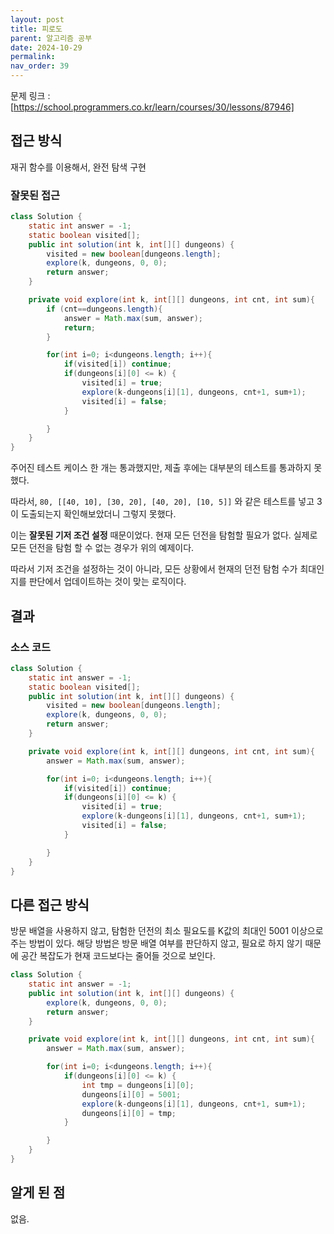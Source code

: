 ```yaml
---
layout: post
title: 피로도
parent: 알고리즘 공부
date: 2024-10-29
permalink:
nav_order: 39
---
```


문제 링크 : [https://school.programmers.co.kr/learn/courses/30/lessons/87946]

## 접근 방식

재귀 함수를 이용해서, 완전 탐색 구현

### 잘못된 접근

```java
class Solution {
    static int answer = -1;
    static boolean visited[];
    public int solution(int k, int[][] dungeons) {
        visited = new boolean[dungeons.length];
        explore(k, dungeons, 0, 0);
        return answer;
    }

    private void explore(int k, int[][] dungeons, int cnt, int sum){
        if (cnt==dungeons.length){
            answer = Math.max(sum, answer);
            return;
        }

        for(int i=0; i<dungeons.length; i++){
            if(visited[i]) continue;
            if(dungeons[i][0] <= k) {
                visited[i] = true;
                explore(k-dungeons[i][1], dungeons, cnt+1, sum+1);
                visited[i] = false;
            }

        }
    }
}
```

주어진 테스트 케이스 한 개는 통과했지만, 제출 후에는 대부분의 테스트를 통과하지 못했다.

따라서, `80, [[40, 10], [30, 20], [40, 20], [10, 5]]` 와 같은 테스트를 넣고 3이 도출되는지 확인해보았더니 그렇지 못했다.

이는 **잘못된 기저 조건 설정** 때문이었다. 현재 모든 던전을 탐험할 필요가 없다. 실제로 모든 던전을 탐험 할 수 없는 경우가 위의 예제이다.

따라서 기저 조건을 설정하는 것이 아니라, 모든 상황에서 현재의 던전 탐험 수가 최대인지를 판단에서 업데이트하는 것이 맞는 로직이다.

## 결과

### 소스 코드

```java
class Solution {
    static int answer = -1;
    static boolean visited[];
    public int solution(int k, int[][] dungeons) {
        visited = new boolean[dungeons.length];
        explore(k, dungeons, 0, 0);
        return answer;
    }

    private void explore(int k, int[][] dungeons, int cnt, int sum){
        answer = Math.max(sum, answer);

        for(int i=0; i<dungeons.length; i++){
            if(visited[i]) continue;
            if(dungeons[i][0] <= k) {
                visited[i] = true;
                explore(k-dungeons[i][1], dungeons, cnt+1, sum+1);
                visited[i] = false;
            }

        }
    }
}
```

## 다른 접근 방식

방문 배열을 사용하지 않고, 탐험한 던전의 최소 필요도를 K값의 최대인 5001 이상으로 주는 방법이 있다.
해당 방법은 방문 배열 여부를 판단하지 않고, 필요로 하지 않기 때문에 공간 복잡도가 현재 코드보다는 줄어들 것으로 보인다.

```java
class Solution {
    static int answer = -1;
    public int solution(int k, int[][] dungeons) {
        explore(k, dungeons, 0, 0);
        return answer;
    }

    private void explore(int k, int[][] dungeons, int cnt, int sum){
        answer = Math.max(sum, answer);

        for(int i=0; i<dungeons.length; i++){
            if(dungeons[i][0] <= k) {
                int tmp = dungeons[i][0];
                dungeons[i][0] = 5001;
                explore(k-dungeons[i][1], dungeons, cnt+1, sum+1);
                dungeons[i][0] = tmp;
            }

        }
    }
}
```

## 알게 된 점

없음.

[https://school.programmers.co.kr/learn/courses/30/lessons/87946]: https://school.programmers.co.kr/learn/courses/30/lessons/87946
